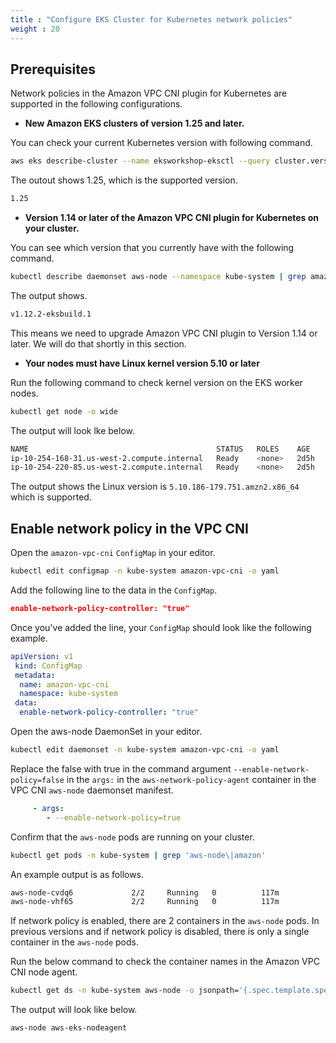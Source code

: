 ```yaml
---
title : "Configure EKS Cluster for Kubernetes network policies"
weight : 20
---
```


## Prerequisites

Network policies in the Amazon VPC CNI plugin for Kubernetes are supported in the following configurations.

*  **New Amazon EKS clusters of version 1.25 and later.**


You can check your current Kubernetes version with following command.

```bash
aws eks describe-cluster --name eksworkshop-eksctl --query cluster.version --output text
``` 

The outout shows 1.25, which is the supported version.

```bash
1.25
```

* **Version 1.14 or later of the Amazon VPC CNI plugin for Kubernetes on your cluster.**

You can see which version that you currently have with the following command.

```bash
kubectl describe daemonset aws-node --namespace kube-system | grep amazon-k8s-cni: | cut -d : -f 3
```

The output shows.

```bash
v1.12.2-eksbuild.1
```

This means we need to upgrade Amazon VPC CNI plugin to Version 1.14 or later. We will do that shortly in this section.

* **Your nodes must have Linux kernel version 5.10 or later**

Run the following command to check kernel version on the EKS worker nodes.

```bash
kubectl get node -o wide
```

The output will look lke below.

```bash
NAME                                          STATUS   ROLES    AGE    VERSION                INTERNAL-IP     EXTERNAL-IP   OS-IMAGE         KERNEL-VERSION                  CONTAINER-RUNTIME
ip-10-254-168-31.us-west-2.compute.internal   Ready    <none>   2d5h   v1.25.12-eks-8ccc7ba   10.254.168.31   <none>        Amazon Linux 2   5.10.186-179.751.amzn2.x86_64   containerd://1.6.19
ip-10-254-220-85.us-west-2.compute.internal   Ready    <none>   2d5h   v1.25.12-eks-8ccc7ba   10.254.220.85   <none>        Amazon Linux 2   5.10.186-179.751.amzn2.x86_64   containerd://1.6.19
```

The output shows the Linux version is `5.10.186-179.751.amzn2.x86_64` which is supported.

## Enable network policy in the VPC CNI

Open the `amazon-vpc-cni` `ConfigMap` in your editor.

```bash
kubectl edit configmap -n kube-system amazon-vpc-cni -o yaml       
```
Add the following line to the data in the `ConfigMap`.

```json
enable-network-policy-controller: "true"
```
Once you've added the line, your `ConfigMap` should look like the following example.

```yaml
apiVersion: v1
 kind: ConfigMap
 metadata:
  name: amazon-vpc-cni
  namespace: kube-system
 data:
  enable-network-policy-controller: "true"
```

Open the aws-node DaemonSet in your editor.

```bash
kubectl edit daemonset -n kube-system amazon-vpc-cni -o yaml
```

Replace the false with true in the command argument `--enable-network-policy=false` in the `args:` in the `aws-network-policy-agent` container in the VPC CNI `aws-node` daemonset manifest.

```yaml
     - args:
        - --enable-network-policy=true
```

Confirm that the `aws-node` pods are running on your cluster.

```bash
kubectl get pods -n kube-system | grep 'aws-node\|amazon'
```
An example output is as follows.

```bash
aws-node-cvdq6             2/2     Running   0          117m
aws-node-vhf65             2/2     Running   0          117m
```

If network policy is enabled, there are 2 containers in the `aws-node` pods. In previous versions and if network policy is disabled, there is only a single container in the `aws-node` pods.

Run the below command to check the container names in the  Amazon VPC CNI node agent.

```bash
kubectl get ds -n kube-system aws-node -o jsonpath='{.spec.template.spec.containers[*].name}{"\n"}'
```

The output will look like below.

```bash
aws-node aws-eks-nodeagent
```
